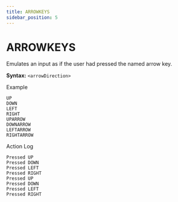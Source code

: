```yaml
---
title: ARROWKEYS
sidebar_position: 5
---
```


# ARROWKEYS
Emulates an input as if the user had pressed the named arrow key.

**Syntax:** `<arrowDirection>`

Example
```
UP
DOWN
LEFT
RIGHT
UPARROW
DOWNARROW
LEFTARROW
RIGHTARROW
```

Action Log
```
Pressed UP
Pressed DOWN
Pressed LEFT
Pressed RIGHT
Pressed UP
Pressed DOWN
Pressed LEFT
Pressed RIGHT
```